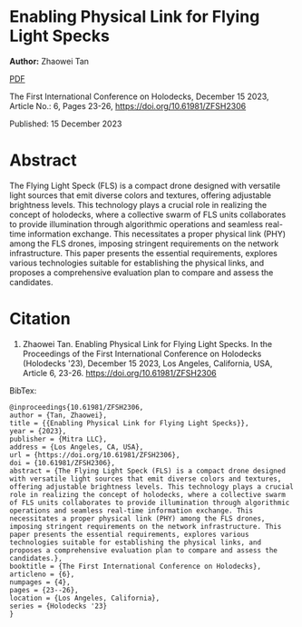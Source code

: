 # Enabling Physical Link for Flying Light Specks

**Author:** Zhaowei Tan

[PDF](./EnablingPhyLinkFLS.pdf)

The First International Conference on Holodecks, December 15 2023, Article No.: 6, Pages 23-26, https://doi.org/10.61981/ZFSH2306

Published:  15 December 2023

# Abstract
The Flying Light Speck (FLS) is a compact drone designed with versatile light sources that emit diverse colors and textures, offering adjustable brightness levels. This technology plays a crucial role in realizing the concept of holodecks, where a collective swarm of FLS units collaborates to provide illumination through algorithmic operations and seamless real-time information exchange. This necessitates a proper physical link (PHY) among the FLS drones, imposing stringent requirements on the network infrastructure. This paper presents the essential requirements, explores various technologies suitable for establishing the physical links, and proposes a comprehensive evaluation plan to compare and assess the candidates.

# Citation

1. Zhaowei Tan.  Enabling Physical Link for Flying Light Specks.  In the Proceedings of the First International Conference on Holodecks (Holodecks '23), December 15 2023, Los Angeles, California, USA, Article 6, 23-26.  https://doi.org/10.61981/ZFSH2306

BibTex:
```
@inproceedings{10.61981/ZFSH2306,
author = {Tan, Zhaowei}, 
title = {{Enabling Physical Link for Flying Light Specks}},
year = {2023}, 
publisher = {Mitra LLC}, 
address = {Los Angeles, CA, USA}, 
url = {https://doi.org/10.61981/ZFSH2306}, 
doi = {10.61981/ZFSH2306}, 
abstract = {The Flying Light Speck (FLS) is a compact drone designed with versatile light sources that emit diverse colors and textures, offering adjustable brightness levels. This technology plays a crucial role in realizing the concept of holodecks, where a collective swarm of FLS units collaborates to provide illumination through algorithmic operations and seamless real-time information exchange. This necessitates a proper physical link (PHY) among the FLS drones, imposing stringent requirements on the network infrastructure. This paper presents the essential requirements, explores various technologies suitable for establishing the physical links, and proposes a comprehensive evaluation plan to compare and assess the candidates.},
booktitle = {The First International Conference on Holodecks}, 
articleno = {6}, 
numpages = {4}, 
pages = {23--26},
location = {Los Angeles, California}, 
series = {Holodecks '23} 
}
```
